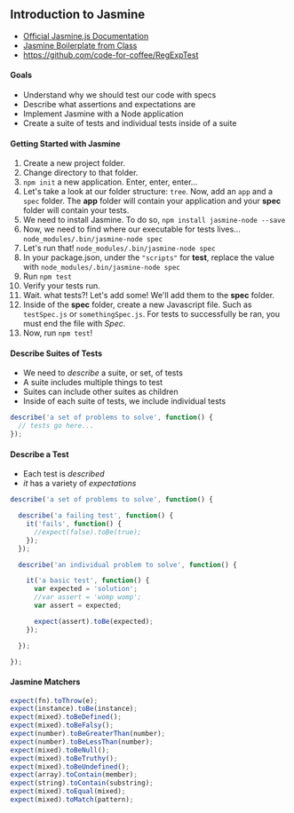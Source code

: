 ## Introduction to Jasmine

* [Official Jasmine.js Documentation](http://jasmine.github.io/2.0/introduction.html)
* [Jasmine Boilerplate from Class](https://github.com/code-for-coffee/jasmine_intro)
* https://github.com/code-for-coffee/RegExpTest

#### Goals

* Understand why we should test our code with specs
* Describe what assertions and expectations are
* Implement Jasmine with a Node application
* Create a suite of tests and individual tests inside of a suite

#### Getting Started with Jasmine

1. Create a new project folder.
2. Change directory to that folder.
3. `npm init` a new application. Enter, enter, enter...
4. Let's take a look at our folder structure: `tree`. Now, add an `app` and a `spec` folder. The **app** folder will contain your application and your **spec** folder will contain your tests.
5. We need to install Jasmine. To do so, `npm install jasmine-node --save`
6. Now, we need to find where our executable for tests lives... `node_modules/.bin/jasmine-node spec`
7. Let's run that! `node_modules/.bin/jasmine-node spec`
8. In your package.json, under the `"scripts"` for **test**, replace the value with `node_modules/.bin/jasmine-node spec`
9. Run `npm test`
10. Verify your tests run.
11. Wait. what tests?! Let's add some! We'll add them to the **spec** folder.
12. Inside of the **spec** folder, create a new Javascript file. Such as `testSpec.js` or `somethingSpec.js`. For tests to successfully be ran, you must end the file with *Spec*.
13. Now, run `npm test`!

#### Describe Suites of Tests

* We need to *describe* a suite, or set, of tests
* A suite includes multiple things to test
* Suites can include other suites as children
* Inside of each suite of tests, we include individual tests

```javascript
describe('a set of problems to solve', function() {
  // tests go here...
});
```

#### Describe a Test

* Each test is *described*
* *it* has a variety of *expectations*

```javascript
describe('a set of problems to solve', function() {

  describe('a failing test', function() {
    it('fails', function() {
      //expect(false).toBe(true);
    });
  });

  describe('an individual problem to solve', function() {

    it('a basic test', function() {
      var expected = 'solution';
      //var assert = 'womp womp';
      var assert = expected;

      expect(assert).toBe(expected);
    });

  });

});
```

#### Jasmine Matchers

```javascript
expect(fn).toThrow(e);
expect(instance).toBe(instance);
expect(mixed).toBeDefined();
expect(mixed).toBeFalsy();
expect(number).toBeGreaterThan(number);
expect(number).toBeLessThan(number);
expect(mixed).toBeNull();
expect(mixed).toBeTruthy();
expect(mixed).toBeUndefined();
expect(array).toContain(member);
expect(string).toContain(substring);
expect(mixed).toEqual(mixed);
expect(mixed).toMatch(pattern);
```
